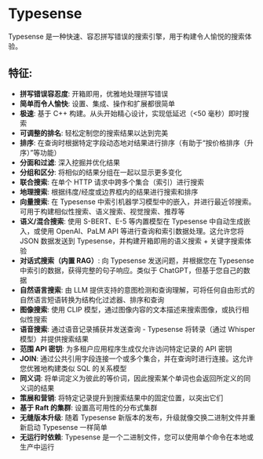 # Typesense

Typesense 是一种快速、容忍拼写错误的搜索引擎，用于构建令人愉悦的搜索体验。

## 特征: 

- **拼写错误容忍度**: 开箱即用，优雅地处理拼写错误
- **简单而令人愉快**: 设置、集成、操作和扩展都很简单
- **极速**: 基于 C++ 构建。从头开始精心设计，实现低延迟（<50 毫秒）即时搜索
- **可调整的排名**: 轻松定制您的搜索结果以达到完美
- **排序**: 在查询时根据特定字段动态地对结果进行排序（有助于“按价格排序（升序）”等功能）
- **分面和过滤**: 深入挖掘并优化结果
- **分组和区分**: 将相似的结果分组在一起以显示更多变化
- **联合搜索**: 在单个 HTTP 请求中跨多个集合（索引）进行搜索
- **地理搜索**: 根据纬度/经度或边界框内的结果进行搜索和排序
- **向量搜索**: 在 Typesense 中索引机器学习模型中的嵌入，并进行最近邻搜索。可用于构建相似性搜索、语义搜索、视觉搜索、推荐等
- **语义/混合搜索**: 使用 S-BERT、E-5 等内置模型在 Typesense 中自动生成嵌入，或使用 OpenAI、PaLM API 等进行查询和索引数据处理。这允许您将 JSON 数据发送到 Typesense，并构建开箱即用的语义搜索 + 关键字搜索体验
- **对话式搜索（内置 RAG）**: 向 Typesense 发送问题，并根据您在 Typesense 中索引的数据，获得完整的句子响应。类似于 ChatGPT，但基于您自己的数据
- **自然语言搜索**: 由 LLM 提供支持的意图检测和查询理解，可将任何自由形式的自然语言短语转换为结构化过滤器、排序和查询
- **图像搜索**: 使用 CLIP 模型，通过图像内容的文本描述来搜索图像，或执行相似性搜索
- **语音搜索**: 通过语音记录捕获并发送查询 - Typesense 将转录（通过 Whisper 模型）并提供搜索结果
- **范围 API 密钥**: 为多租户应用程序生成仅允许访问特定记录的 API 密钥
- **JOIN**: 通过公共引用字段连接一个或多个集合，并在查询时进行连接。这允许您优雅地构建类似 SQL 的关系模型
- **同义词**: 将单词定义为彼此的等价词，因此搜索某个单词也会返回所定义的同义词的结果
- **策展和营销**: 将特定记录提升到搜索结果中的固定位置，以突出它们
- **基于 Raft 的集群**: 设置高可用性的分布式集群
- **无缝版本升级**: 随着 Typesense 新版本的发布，升级就像交换二进制文件并重新启动 Typesense 一样简单
- **无运行时依赖**: Typesense 是一个二进制文件，您可以使用单个命令在本地或生产中运行
